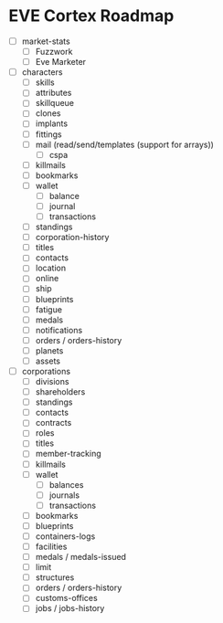 # EVE Cortex Roadmap

- [ ] market-stats
  - [ ] Fuzzwork
  - [ ] Eve Marketer

- [ ] characters
  - [ ] skills
  - [ ] attributes
  - [ ] skillqueue
  - [ ] clones
  - [ ] implants
  - [ ] fittings
  - [ ] mail (read/send/templates (support for arrays))
    - [ ] cspa
  - [ ] killmails
  - [ ] bookmarks
  - [ ] wallet
    - [ ] balance
    - [ ] journal
    - [ ] transactions
  - [ ] standings
  - [ ] corporation-history
  - [ ] titles
  - [ ] contacts
  - [ ] location
  - [ ] online
  - [ ] ship
  - [ ] blueprints
  - [ ] fatigue
  - [ ] medals
  - [ ] notifications
  - [ ] orders / orders-history
  - [ ] planets
  - [ ] assets

- [ ] corporations
  - [ ] divisions
  - [ ] shareholders
  - [ ] standings
  - [ ] contacts
  - [ ] contracts
  - [ ] roles
  - [ ] titles
  - [ ] member-tracking
  - [ ] killmails
  - [ ] wallet
    - [ ] balances
    - [ ] journals
    - [ ] transactions
  - [ ] bookmarks
  - [ ] blueprints
  - [ ] containers-logs
  - [ ] facilities
  - [ ] medals / medals-issued
  - [ ] limit
  - [ ] structures
  - [ ] orders / orders-history
  - [ ] customs-offices
  - [ ] jobs / jobs-history
